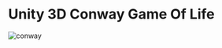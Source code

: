 # Unity 3D Conway Game Of Life

![conway](https://user-images.githubusercontent.com/50497090/81499420-82441780-92c3-11ea-844b-722514840f14.gif)

